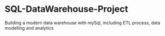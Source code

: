 # SQL-DataWarehouse-Project
Building a modern data warehouse with mySql, including ETL process, data modelling and analytics
